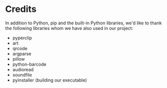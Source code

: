 # Credits

In addition to Python, pip and the built-in Python libraries, we'd like to thank the following libraries whom we have also used in our project:

- pyperclip
- art
- qrcode
- argparse
- pillow
- python-barcode
- audioread
- soundfile
- pyinstaller (building our executable)
